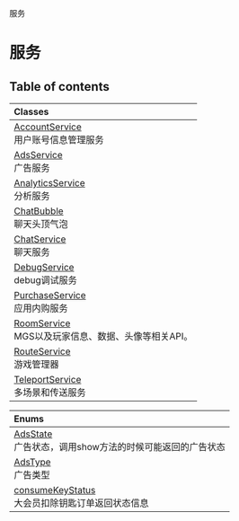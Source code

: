 服务

# 服务 <Badge type="tip" text="Groups" /> <Score text="服务" />

## Table of contents
| Classes |
| :-----|
| [AccountService](../classes/mw.AccountService.md) <br> 用户账号信息管理服务 |
| [AdsService](../classes/mw.AdsService.md) <br> 广告服务 |
| [AnalyticsService](../classes/mw.AnalyticsService.md) <br> 分析服务 |
| [ChatBubble](../classes/mw.ChatBubble.md) <br> 聊天头顶气泡 |
| [ChatService](../classes/mw.ChatService.md) <br> 聊天服务 |
| [DebugService](../classes/mw.DebugService.md) <br> debug调试服务 |
| [PurchaseService](../classes/mw.PurchaseService.md) <br> 应用内购服务 |
| [RoomService](../classes/mw.RoomService.md) <br> MGS以及玩家信息、数据、头像等相关API。 |
| [RouteService](../classes/mw.RouteService.md) <br> 游戏管理器 |
| [TeleportService](../classes/mw.TeleportService.md) <br> 多场景和传送服务 |


| Enums |
| :-----|
| [AdsState](../enums/mw.AdsState.md) <br> 广告状态，调用show方法的时候可能返回的广告状态 |
| [AdsType](../enums/mw.AdsType.md) <br> 广告类型 |
| [consumeKeyStatus](../enums/mw.consumeKeyStatus.md) <br> 大会员扣除钥匙订单返回状态信息 |

